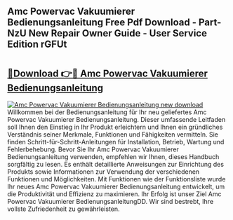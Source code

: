 ## Amc Powervac Vakuumierer Bedienungsanleitung Free Pdf Download - Part-NzU New Repair Owner Guide - User Service Edition rGFUt

# <h2><a href="http://df1bfb7.blite.top/?on=Amc+Powervac+Vakuumierer+Bedienungsanleitung">🔗Download 👉🔴 Amc Powervac Vakuumierer Bedienungsanleitung</a></h2>

[![Amc Powervac Vakuumierer Bedienungsanleitung new download](https://i.imgur.com/lujVjoI.png)](http://df1bfb7.blite.top/?on=Amc+Powervac+Vakuumierer+Bedienungsanleitung)
Willkommen bei der Bedienungsanleitung für Ihr neu geliefertes Amc Powervac Vakuumierer Bedienungsanleitung. Dieser umfassende Leitfaden soll Ihnen den Einstieg in Ihr Produkt erleichtern und Ihnen ein gründliches Verständnis seiner Merkmale, Funktionen und Fähigkeiten vermitteln. Sie finden Schritt-für-Schritt-Anleitungen für Installation, Betrieb, Wartung und Fehlerbehebung. Bevor Sie Ihr Amc Powervac Vakuumierer Bedienungsanleitung verwenden, empfehlen wir Ihnen, dieses Handbuch sorgfältig zu lesen. Es enthält detaillierte Anweisungen zur Einrichtung des Produkts sowie Informationen zur Verwendung der verschiedenen Funktionen und Möglichkeiten. Mit Funktionen wie der Funktionsliste wurde Ihr neues Amc Powervac Vakuumierer Bedienungsanleitung entwickelt, um die Produktivität und Effizienz zu maximieren. Ihr Erfolg ist unser Ziel Amc Powervac Vakuumierer BedienungsanleitungDD. Wir sind bestrebt, Ihre vollste Zufriedenheit zu gewährleisten.
